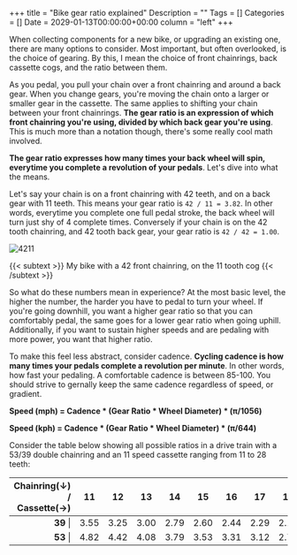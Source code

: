 +++
title = "Bike gear ratio explained"
Description = ""
Tags = []
Categories = []
Date = 2029-01-13T00:00:00+00:00
column = "left"
+++

When collecting components for a new bike, or upgrading an existing one, there are many options to consider. Most important, but often overlooked, is the choice of gearing. By this, I mean the choice of front chainrings, back cassette cogs, and the ratio between them. 

As you pedal, you pull your chain over a front chainring and around a back gear. When you change gears, you're moving the chain onto a larger or smaller gear in the cassette. The same applies to shifting your chain between your front chainrings. **The gear ratio is an expression of which front chainring you're using, divided by which back gear you're using**. This is much more than a notation though, there's some really cool math involved. 

**The gear ratio expresses how many times your back wheel will spin, everytime you complete a revolution of your pedals**. Let's dive into what the means.

Let's say your chain is on a front chainring with 42 teeth, and on a back gear with 11 teeth. This means your gear ratio is `42 / 11 = 3.82`. In other words, everytime you complete one full pedal stroke, the back wheel will turn just shy of 4 complete times. Conversely if your chain is on the 42 tooth chainring, and 42 tooth back gear, your gear ratio is `42 / 42 = 1.00`.

![4211](/bike-ratio-42-to-11.jpg)

{{< subtext >}} My bike with a 42 front chainring, on the 11 tooth cog {{< /subtext >}}

So what do these numbers mean in experience? At the most basic level, the higher the number, the harder you have to pedal to turn your wheel. If you're going downhill, you want a higher gear ratio so that you can comfortably pedal, the same goes for a lower gear ratio when going uphill. Additionally, if you want to sustain higher speeds and are pedaling with more power, you want that higher ratio.

To make this feel less abstract, consider cadence. **Cycling cadence is how many times your pedals complete a revolution per minute**. In other words, how fast your pedaling. A comfortable cadence is between 85-100. You should strive to gernally keep the same cadence regardless of speed, or gradient.


**Speed (mph) = Cadence * (Gear Ratio * Wheel Diameter) * (π/1056)**

**Speed (kph) = Cadence * (Gear Ratio * Wheel Diameter) * (π/644)**

Consider the table below showing all possible ratios in a drive train with a 53/39 double chainring and an 11 speed cassette ranging from 11 to 28 teeth:

| Chainring(↓) / Cassette(→) | 11 | 12 | 13 | 14 | 15 | 16 | 17 | 19 | 22 | 25 | 28 |
| ---: | :---: | :---: | :---: | :---: | :---: | :---: | :---: | :---: | :---: | :---: | :---: |
| **39** \| | 3.55 | 3.25 | 3.00 | 2.79 | 2.60 | 2.44 | 2.29 | 2.17 | 2.05 | 1.77 | 1.56 | 1.39 | 
| **53** \| | 4.82 | 4.42 | 4.08 | 3.79 | 3.53 | 3.31 | 3.12 | 2.79 | 2.41 | 2.12 | 1.89

